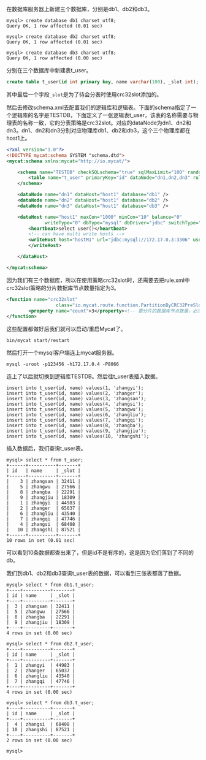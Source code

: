 
在数据库服务器上新建三个数据库，分别是db1、db2和db3。

```
mysql> create database db1 charset utf8;
Query OK, 1 row affected (0.01 sec)

mysql> create database db2 charset utf8;
Query OK, 1 row affected (0.01 sec)

mysql> create database db3 charset utf8;
Query OK, 1 row affected (0.00 sec)
```

分别在三个数据库中新建表t_user。

```sql
create table t_user(id int primary key, name varchar(100), _slot int);
```

其中最后一个字段`_slot`是为了待会分表时使用crc32slot添加的。

然后去修改schema.xml去配置我们的逻辑库和逻辑表。下面的schema指定了一个逻辑库的名字是TESTDB，下面定义了一张逻辑表t_user，该表的名称需要与物理表的名称一致，它的分表策略是crc32slot。对应的dataNode为dn1、dn2和dn3。dn1、dn2和dn3分别对应物理库db1、db2和db3，这个三个物理库都在host1上。

```xml
<?xml version="1.0"?>
<!DOCTYPE mycat:schema SYSTEM "schema.dtd">
<mycat:schema xmlns:mycat="http://io.mycat/">

	<schema name="TESTDB" checkSQLschema="true" sqlMaxLimit="100" randomDataNode="dn1">
		<table name="t_user" primaryKey="id" dataNode="dn1,dn2,dn3" rule="crc32slot"/>
	</schema>

	<dataNode name="dn1" dataHost="host1" database="db1" />
	<dataNode name="dn2" dataHost="host1" database="db2" />
	<dataNode name="dn3" dataHost="host1" database="db3" />

	<dataHost name="host1" maxCon="1000" minCon="10" balance="0"
			  writeType="0" dbType="mysql" dbDriver="jdbc" switchType="1"  slaveThreshold="100">
		<heartbeat>select user()</heartbeat>
		<!-- can have multi write hosts -->
		<writeHost host="hostM1" url="jdbc:mysql://172.17.0.3:3306" user="root" password="123456">
		</writeHost>

	</dataHost>

</mycat:schema>

```

因为我们有三个数据库，所以在使用策略crc32slot时，还需要去把rule.xml中crc32slot策略的分片数据库节点数量指定为3。

```xml
<function name="crc32slot"
                  class="io.mycat.route.function.PartitionByCRC32PreSlot">
        <property name="count">3</property><!-- 要分片的数据库节点数量，必须指定，否则没法分片 -->
</function>

```

这些配置都做好后我们就可以启动/重启Mycat了。

```
bin/mycat start/restart
```

然后打开一个mysql客户端连上mycat服务器。

```
mysql -uroot -p123456 -h172.17.0.4 -P8066
```

连上了以后就切换到逻辑库TESTDB。然后往t_user表插入数据。

```
insert into t_user(id, name) values(1, 'zhangyi');
insert into t_user(id, name) values(2, 'zhanger');
insert into t_user(id, name) values(3, 'zhangsan');
insert into t_user(id, name) values(4, 'zhangsi');
insert into t_user(id, name) values(5, 'zhangwu');
insert into t_user(id, name) values(6, 'zhangliu');
insert into t_user(id, name) values(7, 'zhangqi');
insert into t_user(id, name) values(8, 'zhangba');
insert into t_user(id, name) values(9, 'zhangjiu');
insert into t_user(id, name) values(10, 'zhangshi');
```

插入数据后，我们查询t_user表。

```
mysql> select * from t_user;
+------+----------+-------+
| id   | name     | _slot |
+------+----------+-------+
|    3 | zhangsan | 32411 |
|    5 | zhangwu  | 27566 |
|    8 | zhangba  | 22291 |
|    9 | zhangjiu | 18309 |
|    1 | zhangyi  | 44983 |
|    2 | zhanger  | 65037 |
|    6 | zhangliu | 43540 |
|    7 | zhangqi  | 47746 |
|    4 | zhangsi  | 68408 |
|   10 | zhangshi | 87521 |
+------+----------+-------+
10 rows in set (0.01 sec)

```

可以看到10条数据都查出来了，但是id不是有序的，这是因为它们落到了不同的db。

我们到db1、db2和db3查询t_user表的数据，可以看到三张表都落了数据。

```
mysql> select * from db1.t_user;
+----+----------+-------+
| id | name     | _slot |
+----+----------+-------+
|  3 | zhangsan | 32411 |
|  5 | zhangwu  | 27566 |
|  8 | zhangba  | 22291 |
|  9 | zhangjiu | 18309 |
+----+----------+-------+
4 rows in set (0.00 sec)

mysql> select * from db2.t_user;
+----+----------+-------+
| id | name     | _slot |
+----+----------+-------+
|  1 | zhangyi  | 44983 |
|  2 | zhanger  | 65037 |
|  6 | zhangliu | 43540 |
|  7 | zhangqi  | 47746 |
+----+----------+-------+
4 rows in set (0.00 sec)

mysql> select * from db3.t_user;
+----+----------+-------+
| id | name     | _slot |
+----+----------+-------+
|  4 | zhangsi  | 68408 |
| 10 | zhangshi | 87521 |
+----+----------+-------+
2 rows in set (0.00 sec)

mysql>
```
